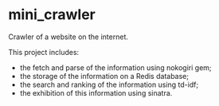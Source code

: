 mini_crawler
============

Crawler of a website on the internet.

This project includes:
* the fetch and parse of the information using nokogiri gem;
* the storage of the information on a Redis database;
* the search and ranking of the information using td-idf;
* the exhibition of this information using sinatra.
